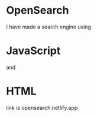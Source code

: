 # OpenSearch
I have made a search engine using 
# JavaScript
and 
# HTML

link is opensearch.netlify.app
